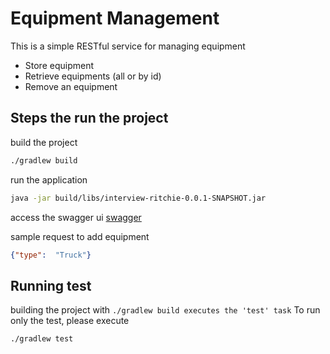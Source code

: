 # Equipment Management

This is a simple RESTful service for managing equipment

- Store equipment
- Retrieve equipments (all or by id)
- Remove an equipment

## Steps the run the project

build the project

```bash
./gradlew build
```
run the application 

```bash
java -jar build/libs/interview-ritchie-0.0.1-SNAPSHOT.jar
```

access the swagger ui
[swagger](http://localhost:8080/swagger-ui/index.html)

sample request to add equipment

```json
{"type":  "Truck"}
```

## Running test

building the project with `./gradlew build executes the 'test' task`
To run only the test, please execute

```bash
./gradlew test
```